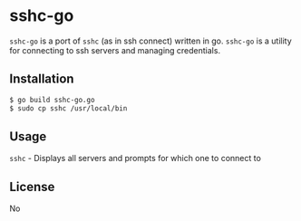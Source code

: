 # sshc-go

`sshc-go` is a port of `sshc` (as in ssh connect) written in go. `sshc-go` is a utility for connecting to ssh servers and managing credentials.

## Installation
```bash
$ go build sshc-go.go
$ sudo cp sshc /usr/local/bin
```

## Usage

`sshc` - Displays all servers and prompts for which one to connect to

## License
No
